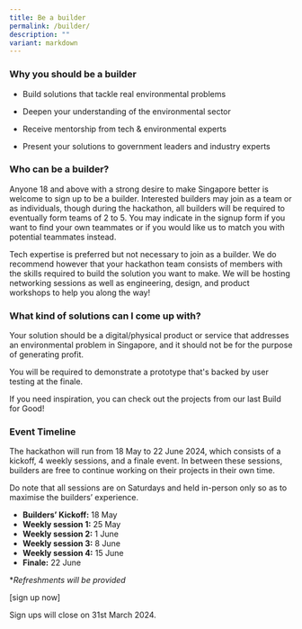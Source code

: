 ```yaml
---
title: Be a builder
permalink: /builder/
description: ""
variant: markdown
---
```

### **Why you should be a builder**
* Build solutions that tackle real environmental problems 

* Deepen your understanding of the environmental sector 

* Receive mentorship from tech & environmental experts 

*  Present your solutions to government leaders and industry experts 

### **Who can be a builder?**
Anyone 18 and above with a strong desire to make Singapore better is welcome to sign up to be a builder. Interested builders may join as a team or as individuals, though during the hackathon, all builders will be required to eventually form teams of 2 to 5. You may indicate in the signup form if you want to find your own teammates or if you would like us to match you with potential teammates instead.

Tech expertise is preferred but not necessary to join as a builder. We do recommend however that your hackathon team consists of members with the skills required to build the solution you want to make. We will be hosting networking sessions as well as engineering, design, and product workshops to help you along the way!

### **What kind of solutions can I come up with?**

Your solution should be a digital/physical product or service that addresses an environmental problem in Singapore, and it should not be for the purpose of generating profit. 

You will be required to demonstrate a prototype that's backed by user testing at the finale.

If you need inspiration, you can check out the projects from our last Build for Good!

### **Event Timeline**

The hackathon will run from 18 May to 22 June 2024, which consists of a kickoff, 4 weekly sessions, and a finale event. In between these sessions, builders are free to continue working on their projects in their own time.

Do note that all sessions are on Saturdays and held in-person only so as to maximise the builders’ experience. 

*  **Builders’ Kickoff:** 18 May
*  **Weekly session 1:** 25 May
*  **Weekly session 2:** 1 June
*  **Weekly session 3:** 8 June
*  **Weekly session 4:** 15 June
*  **Finale:** 22 June

**Refreshments will be provided*

[sign up now]

Sign ups will close on 31st March 2024.
